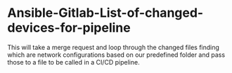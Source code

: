 # Ansible-Gitlab-List-of-changed-devices-for-pipeline
This will take a merge request and loop through the changed files finding which are network configurations based on our predefined folder and pass those to a file to be called in a CI/CD pipeline.
